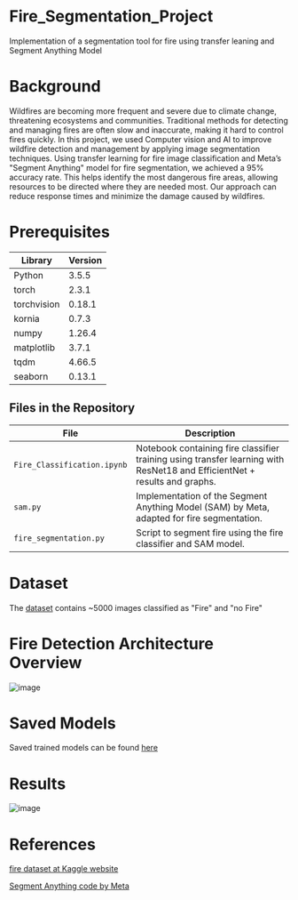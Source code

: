 # Fire_Segmentation_Project
Implementation of a segmentation tool for fire using transfer leaning and Segment Anything Model

# Background
Wildfires are becoming more frequent and severe due to climate change, threatening ecosystems and communities. Traditional methods for detecting and managing fires are often slow and inaccurate, making it hard to control fires quickly. In this project, we used Computer vision and AI to improve wildfire detection and management by applying image segmentation techniques. Using transfer learning for fire image classification and Meta’s "Segment Anything" model for fire segmentation, we achieved a 95% accuracy rate. This helps identify the most dangerous fire areas, allowing resources to be directed where they are needed most. Our approach can reduce response times and minimize the damage caused by wildfires.

# Prerequisites
| Library    | Version |
|------------|---------|
| Python     | 3.5.5   |
| torch      | 2.3.1   |
| torchvision| 0.18.1  |
| kornia     | 0.7.3   |
| numpy      | 1.26.4  |
| matplotlib | 3.7.1   |
| tqdm       | 4.66.5  |
| seaborn    | 0.13.1  |

## Files in the Repository

| File                        | Description                                                                                     |
|-----------------------------|-------------------------------------------------------------------------------------------------|
| `Fire_Classification.ipynb`  | Notebook containing fire classifier training using transfer learning with ResNet18 and EfficientNet + results and graphs. |
| `sam.py`                     | Implementation of the Segment Anything Model (SAM) by Meta, adapted for fire segmentation.      |
| `fire_segmentation.py`       | Script to segment fire using the fire classifier and SAM model.                                 |

# Dataset
The [dataset](https://www.kaggle.com/datasets/mohnishsaiprasad/forest-fire-images) contains ~5000 images classified as "Fire" and "no Fire"

# Fire Detection Architecture Overview

![image](https://github.com/user-attachments/assets/7f811ca3-d333-4440-99cf-791df159f497)

# Saved Models

Saved trained models can be found [here](https://drive.google.com/drive/folders/12Cv1x6MlOM6n0uYE56zHQu-ssfLySUYf)

# Results
![image](https://github.com/user-attachments/assets/5ffb6982-cc92-45bf-9b0f-68b2dfdd2fa9)

# References
[fire dataset at Kaggle website](https://www.kaggle.com/datasets/mohnishsaiprasad/forest-fire-images)

[Segment Anything code by Meta](https://github.com/facebookresearch/segment-anything)



